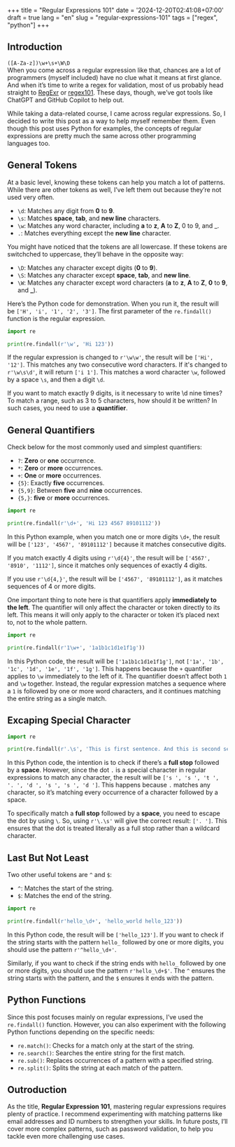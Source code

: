 +++
title = "Regular Expressions 101"
date = '2024-12-20T02:41:08+07:00'
draft = true
lang = "en"
slug = "regular-expressions-101"
tags = ["regex", "python"]
+++

## Introduction
`([A-Za-z])\w+\s+\W\D`  
When you come across a regular expression like that, chances are a lot of programmers (myself included) have no clue what it means at first glance. And when it’s time to write a regex for validation, most of us probably head straight to [RegExr](https://regexr.com/) or [regex101](https://regex101.com/). These days, though, we’ve got tools like ChatGPT and GitHub Copilot to help out.

While taking a data-related course, I came across regular expressions. So, I decided to write this post as a way to help myself remember them. Even though this post uses Python for examples, the concepts of regular expressions are pretty much the same across other programming languages too.

## General Tokens
At a basic level, knowing these tokens can help you match a lot of patterns. While there are other tokens as well, I’ve left them out because they’re not used very often.
- `\d`: Matches any digit from **0** to **9**.
- `\s`: Matches **space**, **tab**, and **new line** characters.
- `\w`: Matches any word character, including **a** to **z**, **A** to **Z**, 0 to 9, and _.
- `.`: Matches everything except the **new line** character.

You might have noticed that the tokens are all lowercase. If these tokens are switchched to uppercase, they’ll behave in the opposite way:
- `\D`: Matches any character except digits (**0** to **9**).
- `\S`: Matches any character except **space**, **tab**, and **new line**.
- `\W`: Matches any character except word characters (**a** to **z**, **A** to **Z**, **0** to **9**, and **_**).

Here’s the Python code for demonstration. When you run it, the result will be `['H', 'i', '1', '2', '3']`. The first parameter of the `re.findall()` function is the regular expression.
```python
import re

print(re.findall(r'\w', 'Hi 123'))
```
If the regular expression is changed to `r'\w\w'`, the result will be `['Hi', '12']`. This matches any two consecutive word characters. If it's changed to `r'\w\s\d'`, it will return `['i 1']`. This matches a word character `\w`, followed by a space `\s`, and then a digit `\d`.

If you want to match exactly 9 digits, is it necessary to write \d nine times? To match a range, such as 3 to 5 characters, how should it be written? In such cases, you need to use a **quantifier**.

## General Quantifiers
Check below for the most commonly used and simplest quantifiers:
- `?`: **Zero** or **one** occurrence.
- `*`: **Zero** or **more** occurrences.
- `+`: **One** or **more** occurrences.
- `{5}`: Exactly **five** occurrences.
- `{5,9}`: Between **five** and **nine** occurrences.
- `{5,}`: **five** or **more** occurrences.

```python
import re

print(re.findall(r'\d+', 'Hi 123 4567 89101112'))
```
In this Python example, when you match one or more digits `\d+`, the result will be `['123', '4567', '89101112']` because it matches consecutive digits.

If you match exactly 4 digits using `r'\d{4}'`, the result will be `['4567', '8910', '1112']`, since it matches only sequences of exactly 4 digits.

If you use `r'\d{4,}'`, the result will be `['4567', '89101112']`, as it matches sequences of 4 or more digits.

One important thing to note here is that quantifiers apply **immediately to the left**. The quantifier will only affect the character or token directly to its left. This means it will only apply to the character or token it’s placed next to, not to the whole pattern.
```python
import re

print(re.findall(r'1\w+', '1a1b1c1d1e1f1g'))
```
In this Python code, the result will be `['1a1b1c1d1e1f1g']`, not `['1a', '1b', '1c', '1d', '1e', '1f', '1g']`. This happens because the `+` quantifier applies to `\w` immediately to the left of it. The quantifier doesn’t affect both `1` and `\w` together. Instead, the regular expression matches a sequence where a `1` is followed by one or more word characters, and it continues matching the entire string as a single match.

## Excaping Special Character
```python
import re

print(re.findall(r'.\s', 'This is first sentence. And this is second sentence.'))
```
In this Python code, the intention is to check if there’s a **full stop** followed by a **space**. However, since the dot `.` is a special character in regular expressions to match any character, the result will be `['s ', 's ', 't ', '. ', 'd ', 's ', 's ', 'd ']`. This happens because `.` matches any character, so it’s matching every occurrence of a character followed by a space.

To specifically match a **full stop** followed by a **space**, you need to escape the dot by using `\`. So, using `r'\.\s'` will give the correct result: `['. ']`. This ensures that the dot is treated literally as a full stop rather than a wildcard character.

## Last But Not Least
Two other useful tokens are `^` and `$`:
- `^`: Matches the start of the string.
- `$`: Matches the end of the string.

```python
import re

print(re.findall(r'hello_\d+', 'hello_world hello_123'))
```
In this Python code, the result will be `['hello_123']`. If you want to check if the string starts with the pattern `hello_` followed by one or more digits, you should use the pattern `r'^hello_\d+'`.

Similarly, if you want to check if the string ends with `hello_` followed by one or more digits, you should use the pattern `r'hello_\d+$'`. The `^` ensures the string starts with the pattern, and the `$` ensures it ends with the pattern.

## Python Functions
Since this post focuses mainly on regular expressions, I’ve used the `re.findall()` function. However, you can also experiment with the following Python functions depending on the specific needs:
- `re.match()`: Checks for a match only at the start of the string.
- `re.search()`: Searches the entire string for the first match.
- `re.sub()`: Replaces occurrences of a pattern with a specified string.
- `re.split()`: Splits the string at each match of the pattern.

## Outroduction
As the title, **Regular Expression 101**, mastering regular expressions requires plenty of practice. I recommend experimenting with matching patterns like email addresses and ID numbers to strengthen your skills. In future posts, I’ll cover more complex patterns, such as password validation, to help you tackle even more challenging use cases.
